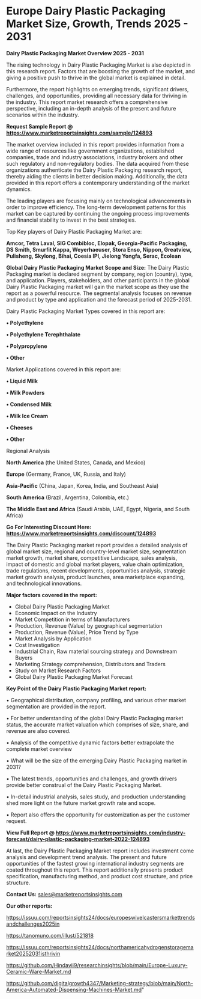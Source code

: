 # Europe Dairy Plastic Packaging Market Size, Growth, Trends 2025 - 2031

<Strong> Dairy Plastic Packaging Market Overview 2025 - 2031</strong>

The rising technology in Dairy Plastic Packaging Market is also depicted in this research report. Factors that are boosting the growth of the market, and giving a positive push to thrive in the global market is explained in detail.

Furthermore, the report highlights on emerging trends, significant drivers, challenges, and opportunities, providing all necessary data for thriving in the industry. This report market research offers a comprehensive perspective, including an in-depth analysis of the present and future scenarios within the industry.

<strong>Request Sample Report @ <a href=https://www.marketreportsinsights.com/sample/124893>https://www.marketreportsinsights.com/sample/124893</a></strong>

The market overview included in this report provides information from a wide range of resources like government organizations, established companies, trade and industry associations, industry brokers and other such regulatory and non-regulatory bodies. The data acquired from these organizations authenticate the Dairy Plastic Packaging research report, thereby aiding the clients in better decision making. Additionally, the data provided in this report offers a contemporary understanding of the market dynamics.

The leading players are focusing mainly on technological advancements in order to improve efficiency. The long-term development patterns for this market can be captured by continuing the ongoing process improvements and financial stability to invest in the best strategies.

Top Key players of Dairy Plastic Packaging Market are:

<strong>Amcor, Tetra Laval, SIG Combibloc, Elopak, Georgia-Pacific Packaging, DS Smith, Smurfit Kappa, Weyerhaeuser, Stora Enso, Nippon, Greatview, Pulisheng, Skylong, Bihai, Coesia IPI, Jielong Yongfa, Serac, Ecolean</strong>

<strong><b>Global Dairy Plastic Packaging Market Scope and Size:</b></strong>
The Dairy Plastic Packaging market is declared segment by company, region (country), type, and application. Players, stakeholders, and other participants in the global Dairy Plastic Packaging market will gain the market scope as they use the report as a powerful resource. The segmental analysis focuses on revenue and product by type and application and the forecast period of 2025-2031.

Dairy Plastic Packaging Market Types covered in this report are:

<strong>• Polyethylene

• Polyethylene Terephthalate

• Polypropylene

• Other</strong>

Market Applications covered in this report are:

<strong>• Liquid Milk

• Milk Powders

• Condensed Milk

• Milk Ice Cream

• Cheeses

• Other</strong> 

Regional Analysis

<strong>North America</strong> (the United States, Canada, and Mexico)

<strong>Europe</strong> (Germany, France, UK, Russia, and Italy)

<strong>Asia-Pacific</strong> (China, Japan, Korea, India, and Southeast Asia)

<strong>South America</strong> (Brazil, Argentina, Colombia, etc.)

<strong>The Middle East and Africa</strong> (Saudi Arabia, UAE, Egypt, Nigeria, and South Africa)

<strong>Go For Interesting Discount Here: <a href=https://www.marketreportsinsights.com/discount/124893>https://www.marketreportsinsights.com/discount/124893</a></strong>

The Dairy Plastic Packaging market report provides a detailed analysis of global market size, regional and country-level market size, segmentation market growth, market share, competitive Landscape, sales analysis, impact of domestic and global market players, value chain optimization, trade regulations, recent developments, opportunities analysis, strategic market growth analysis, product launches, area marketplace expanding, and technological innovations.

<strong><b>Major factors covered in the report:</b></strong>
<ul>
  <li>Global Dairy Plastic Packaging Market </li>
  <li>Economic Impact on the Industry</li>
  <li>Market Competition in terms of Manufacturers</li>
  <li>Production, Revenue (Value) by geographical segmentation</li>
  <li>Production, Revenue (Value), Price Trend by Type</li>
  <li>Market Analysis by Application</li>
  <li>Cost Investigation</li>
  <li>Industrial Chain, Raw material sourcing strategy and Downstream Buyers</li>
  <li>Marketing Strategy comprehension, Distributors and Traders</li>
  <li>Study on Market Research Factors</li>
  <li>Global Dairy Plastic Packaging Market Forecast</li>
</ul>

<strong><b>Key Point of the Dairy Plastic Packaging Market report:</b></strong>

• Geographical distribution, company profiling, and various other market segmentation are provided in the report.

• For better understanding of the global Dairy Plastic Packaging market status, the accurate market valuation which comprises of size, share, and revenue are also covered.

• Analysis of the competitive dynamic factors better extrapolate the complete market overview

• What will be the size of the emerging Dairy Plastic Packaging market in 2031?

• The latest trends, opportunities and challenges, and growth drivers provide better construal of the Dairy Plastic Packaging Market.

• In-detail industrial analysis, sales study, and production understanding shed more light on the future market growth rate and scope.

• Report also offers the opportunity for customization as per the customer request.

<strong><b>View Full Report @ <a href=https://www.marketreportsinsights.com/industry-forecast/dairy-plastic-packaging-market-2022-124893>https://www.marketreportsinsights.com/industry-forecast/dairy-plastic-packaging-market-2022-124893</a></b></strong>


At last, the Dairy Plastic Packaging Market report includes investment come analysis and development trend analysis. The present and future opportunities of the fastest growing international industry segments are coated throughout this report. This report additionally presents product specification, manufacturing method, and product cost structure, and price structure.

<strong>Contact Us:</strong>
sales@marketreportsinsights.com

<strong>Our other reports:</strong>

<a href=https://issuu.com/reportsinsights24/docs/europeswivelcastersmarkettrendsandchallenges2025in>https://issuu.com/reportsinsights24/docs/europeswivelcastersmarkettrendsandchallenges2025in</a>

<a href=https://tanomuno.com/illust/521818>https://tanomuno.com/illust/521818</a>

<a href=https://issuu.com/reportsinsights24/docs/northamericahydrogenstoragemarket20252031isthrivin>https://issuu.com/reportsinsights24/docs/northamericahydrogenstoragemarket20252031isthrivin</a>

<a href=https://github.com/Hindavii9/researchinsights/blob/main/Europe-Luxury-Ceramic-Ware-Market.md>https://github.com/Hindavii9/researchinsights/blob/main/Europe-Luxury-Ceramic-Ware-Market.md</a>

<a href=https://github.com/digitalgrowth4347/Marketing-strategy/blob/main/North-America-Automated-Dispensing-Machines-Market.md>https://github.com/digitalgrowth4347/Marketing-strategy/blob/main/North-America-Automated-Dispensing-Machines-Market.md</a>"
